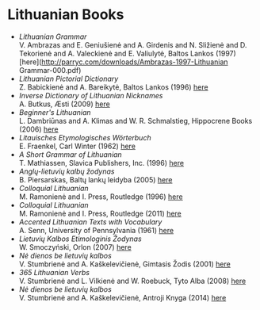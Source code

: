 # Lithuanian Books

* _Lithuanian Grammar_<br/>V. Ambrazas and E. Geniušienė and A. Girdenis and N. Sližienė and D. Tekorienė and A. Valeckienė and E. Valiulytė, Baltos Lankos (1997) [here](http://parryc.com/downloads/Ambrazas-1997-Lithuanian Grammar-000.pdf)
* _Lithuanian Pictorial Dictionary_<br/>Z. Babickienė and A. Bareikytė, Baltos Lankos (1996) [here](http://parryc.com/downloads/)
* _Inverse Dictionary of Lithuanian Nicknames_<br/>A. Butkus, Æsti (2009) [here](http://parryc.com/downloads/)
* _Beginner's Lithuanian_<br/>L. Dambriūnas and A. Klimas and W. R. Schmalstieg, Hippocrene Books (2006) [here](http://parryc.com/downloads/)
* _Litauisches Etymologisches Wörterbuch_<br/>E. Fraenkel, Carl Winter (1962) [here](http://parryc.com/downloads/)
* _A Short Grammar of Lithuanian_<br/>T. Mathiassen, Slavica Publishers, Inc. (1996) [here](http://parryc.com/downloads/)
* _Anglų-lietuvių kalbų žodynas_<br/>B. Piersarskas, Baltų lankų leidyba (2005) [here](http://parryc.com/downloads/)
* _Colloquial Lithuanian_<br/>M. Ramonienė and I. Press, Routledge (1996) [here](http://parryc.com/downloads/)
* _Colloquial Lithuanian_<br/>M. Ramonienė and I. Press, Routledge (2011) [here](http://parryc.com/downloads/)
* _Accented Lithuanian Texts with Vocabulary_<br/>A. Senn, University of Pennsylvania (1961) [here](http://parryc.com/downloads/)
* _Lietuvių Kalbos Etimologinis Žodynas_<br/>W. Smoczyński, Orlon (2007) [here](http://parryc.com/downloads/)
* _Nė dienos be lietuvių kalbos_<br/>V. Stumbrienė and A. Kaškelevičienė, Gimtasis Žodis (2001) [here](http://parryc.com/downloads/)
* _365 Lithuanian Verbs_<br/>V. Stumbrienė and L. Vilkienė and W. Roebuck, Tyto Alba (2008) [here](http://parryc.com/downloads/)
* _Nė dienos be lietuvių kalbos_<br/>V. Stumbrienė and A. Kaškelevičienė, Antroji Knyga (2014) [here](http://parryc.com/downloads/)
